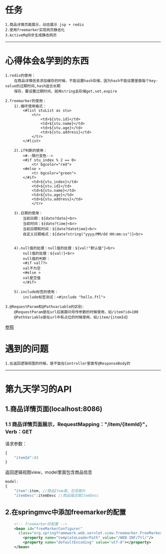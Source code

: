 # 任务
	1.商品详情页面展示，动态展示 jsp + redis
	2.使用freemarker实现网页静态化
	3.ActiveMq同步生成静态网页
	
------

# 心得体会&学到的东西
	1.redis的使用：
		在商品详情信息添加缓存的时候，不能设置hash存储，因为hash不能设置里面每个key-value的过期时间,hash适合长期
		保存，要设置过期时间，就用string去存储get,set,expire

	2.freemarker的使用：
		1).循环使用格式：
			<#list stuList as stu>
				<tr>
					<td>${stu.id}</td>
					<td>${stu.name}</td>
					<td>${stu.age}</td>
					<td>${stu.address}</td>
				</tr>
			</#list>
	
		2).if判断的使用：
			<#--隔行变色-->
			<#if stu_index % 2 == 0>
			    <tr bgcolor="red">
			<#else >
			    <tr bgcolor="green">
			</#if>
				<td>${stu_index}</td>
				<td>${stu.id}</td>
				<td>${stu.name}</td>
				<td>${stu.age}</td>
				<td>${stu.address}</td>
			    </tr>

		3).日期的使用：
		    当前日期：${date?date}<br>
		    当前时间：${date?time}<br>
		    当前日期和时间：${date?datetime}<br>
		    自定义日期格式：${date?string("yyyy/MM/dd HH:mm:ss")}<br>


		4).null值的处理：null值的处理：${val!"默认值"}<br>
		    null值的处理：${val!}<br>
		    null值的判断：
		    <#if val??>
			val不为空
		    <#else >
			val是空值
		    </#if>

		5).include标签的使用：
			include标签测试：<#include "hello.ftl">

	3.@RequestParam和@Pathvariable的区别:
		@RequestParam是在url后面跟问号传参数的时候使用，如/item?id=100
		@PathVariable是在url中有占位的时候使用，如/item/{itemId}
[参照](https://www.cnblogs.com/helloworld-hyyx/p/5295514.html)	
# 遇到的问题
	1.在返回逻辑视图的时候，是不能在Controller里面写@ResponseBody的
	
----

第九天学习的API
=====
##  1.商品详情页面(localhost:8086)
### 1.1 商品详情页面展示，RequestMapping："/item/{itemId}"，Verb：GET
请求参数：
```javascript
{
	"itemId":43
}
```
返回逻辑视图view，model里面包含商品信息
```javascript
model:
{
	"item":item, //商品Item类，包含图片
	"itemDesc":itemDesc //商品描述类ItemDesc
```

## 2.在springmvc中添加freemarker的配置
```xml
    <!-- freemarker的配置 -->
    <bean id="freeMarkerConfigurer" 
	  class="org.springframework.web.servlet.view.freemarker.FreeMarkerConfigurer">
        <property name="templateLoaderPath" value="/WEB-INF/ftl/"/>
        <property name="defaultEncoding" value="utf-8"></property>
    </bean>
```
